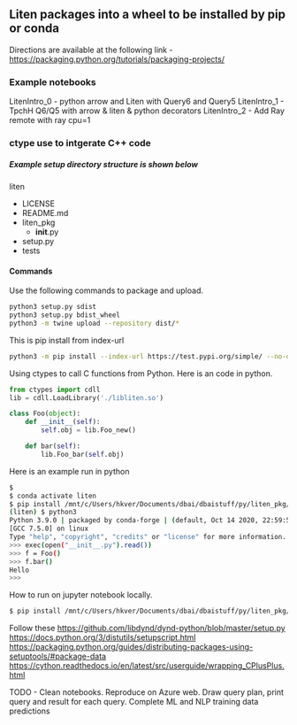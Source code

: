 
## Liten packages into a wheel to be installed by pip or conda
Directions are available at the following link -
https://packaging.python.org/tutorials/packaging-projects/
### Example notebooks
LitenIntro_0 - python arrow and Liten with Query6 and Query5
LitenIntro_1 - TpchH Q6/Q5 with arrow & liten & python decorators
LitenIntro_2 - Add Ray remote with ray cpu=1

### ctype use to intgerate C++ code

##### Example setup directory structure is shown below

liten
 * LICENSE
 * README.md
 * liten_pkg
   * __init__.py
 * setup.py
 * tests

#### Commands
Use the following commands to package and upload.

```bash
python3 setup.py sdist
python3 setup.py bdist_wheel
python3 -m twine upload --repository dist/*
```
This is pip install from index-url
```bash
python3 -m pip install --index-url https://test.pypi.org/simple/ --no-deps liten-pkg-liten
```

Using ctypes to call C functions from Python. Here is an code in python.
```python
from ctypes import cdll
lib = cdll.LoadLibrary('./libliten.so')

class Foo(object):
    def __init__(self):
        self.obj = lib.Foo_new()

    def bar(self):
        lib.Foo_bar(self.obj)
```

Here is an example run in python
```bash
$ 
$ conda activate liten
$ pip install /mnt/c/Users/hkver/Documents/dbai/dbaistuff/py/liten_pkg/
(liten) $ python3
Python 3.9.0 | packaged by conda-forge | (default, Oct 14 2020, 22:59:50)
[GCC 7.5.0] on linux
Type "help", "copyright", "credits" or "license" for more information.
>>> exec(open("__init__.py").read())
>>> f = Foo()
>>> f.bar()
Hello
>>>
```
How to run on jupyter notebook locally.
```bash
$ pip install /mnt/c/Users/hkver/Documents/dbai/dbaistuff/py/liten_pkg/
```
Follow these
https://github.com/libdynd/dynd-python/blob/master/setup.py
https://docs.python.org/3/distutils/setupscript.html
https://packaging.python.org/guides/distributing-packages-using-setuptools/#package-data
https://cython.readthedocs.io/en/latest/src/userguide/wrapping_CPlusPlus.html

TODO - Clean notebooks. Reproduce on Azure web.
       Draw query plan, print query and result for each query.
       Complete ML and NLP training data predictions
